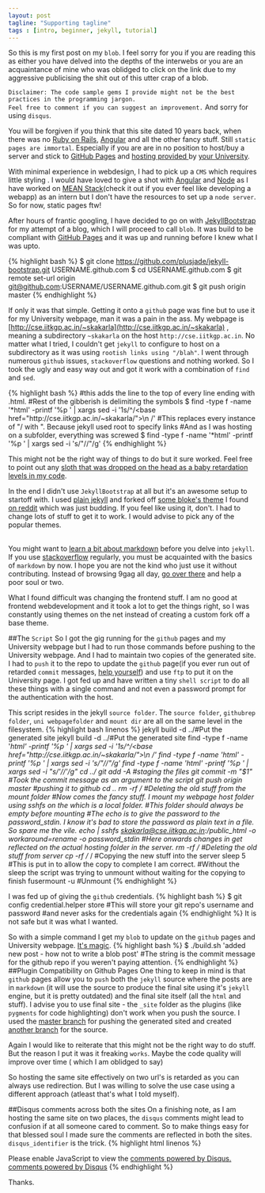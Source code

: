 ```yaml
---
layout: post
tagline: "Supporting tagline"
tags : [intro, beginner, jekyll, tutorial]
---
```

So this is my first post on my `blob`. I feel sorry for you if you are reading this as either you have delved into the depths of the interwebs or you are an acquaintance of mine who was oblidged to click on the link due to my aggressive publicising the shit out of this utter crap of a blob.

`Disclaimer: The code sample gems I provide might not be the best practices in the programming jargon.`<br />
`Feel free to comment if you can suggest an improvement.` And sorry for using `disqus`.

You will be forgiven if you think that this site dated 10 years back, when there was no [Ruby on Rails](http://rubyonrails.org), [Angular](https://angularjs.org/) and all the other fancy stuff. Still `static pages are immortal`. Especially if you are are in no position to host/buy a server and stick to [GitHub Pages](https://pages.github.com/) and [hosting provided ](http://cse.iitkgp.ac.in/~skakarla) by [your University](http://iitkgp.ac.in).

With minimal experience in webdesign, I had to pick up a `CMS` which requires little styling . 
I would have loved to give a shot with [Angular](https://angularjs.org/) and [Node](http://nodejs.org/) 
as I have worked on [MEAN Stack](http://mean.io/)(check it out if you ever feel like developing a webapp) as an intern but I don't have the resources to set up a
`node server`. So for now, static pages ftw!

After hours of frantic googling, I have decided to go on with [JekyllBootstrap](http://jekyllbootstrap.com/) for my attempt of a blog, which I will proceed to call `blob`.
It was build to be compliant with [GitHub Pages](https://pages.github.com/) and it was up and running before I knew what I was upto.

{% highlight bash %}
$ git clone https://github.com/plusjade/jekyll-bootstrap.git USERNAME.github.com
$ cd USERNAME.github.com
$ git remote set-url origin git@github.com:USERNAME/USERNAME.github.com.git
$ git push origin master
{% endhighlight %}

If only it was that simple. Getting it onto a `github` page was fine but to use it for my University webpage, man it was a pain in the ass. My webpage is [http://cse.iitkgp.ac.in/~skakarla](http://cse.iitkgp.ac.in/~skakarla) , meaning a subdirectory `~skakarla` on the host `http://cse.iitkgp.ac.in`. No matter what I tried, I couldn't get `jekyll` to configure to host on a subdirectory as it was using `rootish links using "/blah"`. I went through numerous `github` issues, `stackoverflow` questions and nothing worked. So I took the ugly and easy way out and got it work with a combination of `find` and `sed`.

{% highlight bash %}
#this adds the line <base href="http://cse.iitkgp.ac.in/~skakarla"> to the top of every line ending with .html.
#Rest of the gibberish is delimiting the symbols
$ find <foldername> -type f  -name '*html' -printf '%p ' | xargs sed -i '1s/^/<base href=\"http:\/\/cse\.iitkgp\.ac\.in\/~skakarla\/\">\n /'
#This replaces every instance of "/ with ". Because jekyll used root to specify links
#And as I was hosting on a subfolder, everything was screwed
$ find <foldername> -type f  -name '*html' -printf '%p ' | xargs sed -i 's/\"\//\"/g'
{% endhighlight %}

This might not be the right way of things to do but it sure worked. Feel free to point out any [sloth that was dropped on the head as a baby retardation levels in my code](https://lkml.org/lkml/2014/7/24/584).

In the end I didn't use `JekyllBootstrap` at all but it's an awesome setup to startoff with. I used [plain jekyll](http://jekyllrb.com/) and forked off [some bloke's theme](https://github.com/vinitkumar/gcode) I found [on reddit](http://www.reddit.com/r/Jekyll/comments/29j38y/gcode_a_clean_and_simple_theme_for_jekyll_based/) which was just budding. If you feel like using it, don't. I had to change lots of stuff to get it to work. I would advise to pick any of the popular themes.

<br />You might want to [learn a bit about markdown](https://github.com/adam-p/markdown-here/wiki/Markdown-Cheatsheet) before you delve into `jekyll`. If you use [stackoverflow](http://stackoverflow.com) regularly, you must be acquainted with the basics of `markdown` by now. I hope you are not the kind who just use it without contributing. Instead of browsing 9gag all day, [go over there](http://stackoverflow.com) and help a poor soul or two.

What I found difficult was changing the frontend stuff. I am no good at frontend webdevelopment and it took a lot to get the things right, so I was constantly using themes on the net instead of creating a custom fork off a base theme.

##The `Script`
So I got the gig running for the `github` pages and my University webpage but I had to run those commands before pushing to the University webpage. And I had to maintain two copies of the generated site. I had to `push` it to the repo to update the `github` page(if you ever run out of retarded `commit` messages, [help yourself](https://github.com/ma08/ma08.github.com/commits/master)) and use `ftp` to put it on the University page. I got fed up and have written a tiny `shell script` to do all these things with a single command and not even a password prompt for the authentication with the host.

This script resides in the jekyll `source folder`. The `source folder`, `githubrep folder`, `uni webpagefolder` and `mount dir` are all on the same level in the filesystem.
{% highlight bash linenos %}
jekyll build -d ../<githubrepo folder>#Put the generated site
jekyll build -d ../<uni webpagefolder>#Put the generated site 
find <uni webpagefolder> -type f  -name '*html' -printf '%p ' | xargs sed -i '1s/^/<base href=\"http:\/\/cse\.iitkgp\.ac\.in\/~skakarla\/\">\n /'
find <uni webpagefolder> -type f  -name '*html' -printf '%p ' | xargs sed -i 's/\"\//\"/g'
find <uni webpagefolder> -type f  -name '*html' -printf '%p ' | xargs sed -i "s/'\//'/g"
cd ../<githubrepo folder>
git add -A #staging the files
git commit -m "$1" #Took the commit message as an argument to the script
git push origin master #pushing it to github 
cd ..
rm -rf <mount dir>/* #Deleting the old stuff from the mount folder
#Now comes the fancy stuff. I mount my webpage host folder using sshfs on the <mount dir> which is a local folder.
#This folder should always be empty before mounting
#The echo is to give the password to the password_stdin. I know it's bad to store the password as plain text in a file. So spare me the vile.
echo <your smartass password here> | sshfs skakarla@cse.iitkgp.ac.in:/public_html <mount dir> -o workaround=rename -o password_stdin
#Here onwards changes in <mount dir> get reflected on the actual hosting folder in the server.
rm -rf <mount dir>/* #Deleting the old stuff from server
cp -rf <uni webpage folder>/* <mount dir>/ #Copying the new stuff into the server
sleep 5 #This is put in to allow the copy to complete I am correct.
#Without the sleep the script was trying to unmount without waiting for the copying to finish
fusermount -u <mount dir> #Unmount
{% endhighlight %}

I was fed up of giving the `github` credentials.
{% highlight bash %}
$ git config credential.helper store
#This will store your git repo's username and password
#and never asks for the credentials again
{% endhighlight %}
It is not safe but it was what I wanted.

So with a simple command I get my `blob` to update on the `github` pages and University webpage. [It's magic](http://www.reactiongifs.com/r/mgc.gif).
{% highlight bash %}
$ ./build.sh 'added new post - how not to write a blob post'
#The string is the commit message for the github repo if you weren't paying attention.
{% endhighlight %}
##Plugin Compatibility on Github Pages
One thing to keep in mind is that `github` pages allow you to `push` both the `jekyll` source where the posts are in `markdown` (it will use the source to produce the final site using it's `jekyll` engine, but it is pretty outdated) and the final site itself (all the `html` and stuff). I advise you to use final site - the `_site` folder as the plugins (like `pygments` for code highlighting) don't work when you push the source.
I used the [master branch](https://github.com/ma08/ma08.github.com) for pushing the generated sited and created [another branch](https://github.com/ma08/ma08.github.com/tree/source) for the source.

Again I would like to reiterate that this might not be the right way to do stuff. But the reason I put it was it freaking  `works`. Maybe the code quality will improve over time ( which I am oblidged to say)

So hosting the same site effectively on two url's is retarded as you can always use redirection. But I was willing to solve the use case using a different approach (atleast that's what I told myself).

##Disqus comments across both the sites
On a finishing note, as I am hosting the same site on two places, the `disqus` comments might lead to confusion if at all someone cared to comment. So to make things easy for that blessed soul I made sure the comments are reflected in both the sites.
`disqus_identifier` is the trick.
{% highlight html linenos %}
<div id="disqus_thread"></div>
<script type="text/javascript">
  /* * * CONFIGURATION VARIABLES: EDIT BEFORE PASTING INTO YOUR WEBPAGE * * */
  var disqus_shortname = '{{ site.disqus_shortname }}'; // required: replace example with your forum shortname
  var disqus_identifier = '{{page.path}}'; //This is the magic part.
  //Make sure this is same for both the pages (posts) so you can comment across both the pages
  //I used the post path.
  /* * * DON'T EDIT BELOW THIS LINE * * */
  (function() {
    var dsq = document.createElement('script'); dsq.type = 'text/javascript'; dsq.async = true;
    dsq.src = 'http://' + disqus_shortname + '.disqus.com/embed.js';
    (document.getElementsByTagName('head')[0] || document.getElementsByTagName('body')[0]).appendChild(dsq);
  })();
</script>
<noscript>Please enable JavaScript to view the <a href="http:/disqus.com/?ref_noscript">comments powered by Disqus.</a></noscript>
<a href="http:/disqus.com" class="dsq-brlink">comments powered by <span class="logo-disqus">Disqus</span></a>
{% endhighlight %}

Thanks.

